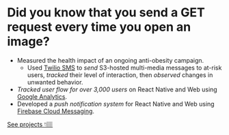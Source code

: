 # Did you know that you send a GET request every time you open an image?

- Measured the health impact of an ongoing anti-obesity campaign.
  - Used [Twilio SMS](https://www.twilio.com/docs/sms) to *send* S3-hosted multi-media messages to at-risk users, *tracked* their level of interaction, then *observed* changes in unwanted behavior.
- *Tracked user flow for over 3,000 users* on React Native and Web using [Google Analytics](https://firebase.google.com/docs/analytics).
- Developed a *push notification system* for React Native and Web using [Firebase Cloud Messaging](https://firebase.google.com/docs/cloud-messaging).

[See projects 👇🏽](#portfolio-1-page)
